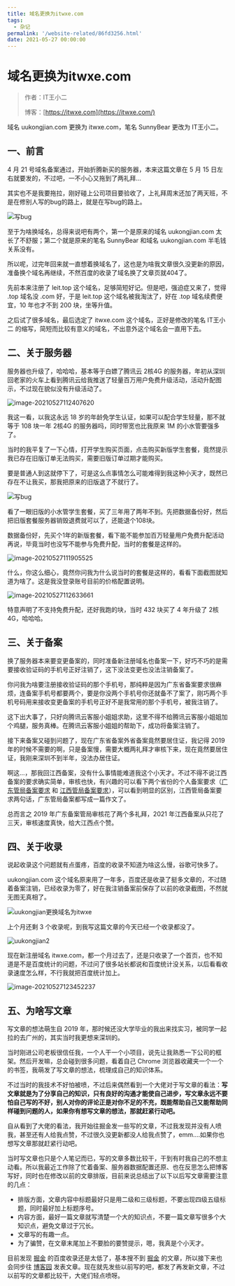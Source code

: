 ```yaml
---
title: 域名更换为itwxe.com
tags:
  - 杂记
permalink: '/website-related/86fd3256.html'
date: 2021-05-27 00:00:00
---
```


# 域名更换为itwxe.com

> 作者：IT王小二
>
> 博客：[https://itwxe.com](https://itwxe.com/)

域名 uukongjian.com 更换为 itwxe.com，笔名 SunnyBear 更改为 IT王小二。

## 一、前言

4 月 21 号域名备案通过，开始折腾新买的服务器，本来这篇文章在 5 月 15 日左右就要发的，不过吧，一不小心又拖到了两礼拜...

其实也不是我要拖拉，刚好碰上公司项目要验收了，上礼拜周末还加了两天班，不是在修别人写的bug的路上，就是在写bug的路上。

![写bug](https://img.itwxe.com/i/emoji/写bug-1.gif)

至于为啥换域名，总得来说吧有两个，第一个是原来的域名 uukongjian.com 太长了不舒服；第二个就是原来的笔名 SunnyBear 和域名 uukongjian.com 半毛钱关系没有。

所以呢，过完年回来就一直想着换域名了，这也是为啥我文章很久没更新的原因，准备换个域名再继续，不然百度的收录了域名换了文章页就404了。

先前本来注册了 leit.top 这个域名，足够简短好记。但是吧，强迫症又来了，觉得 .top 域名没 .com 好，于是 leit.top 这个域名被我淘汰了，好在 .top 域名续费便宜，10 年也才不到 200 块，坐等升值。

之后试了很多域名，最后选定了 itwxe.com 这个域名，正好是修改的笔名 IT王小二 的缩写，简短而比较有意义的域名，不出意外这个域名会一直用下去。

## 二、关于服务器

服务器也升级了，哈哈哈，基本等于白嫖了腾讯云 2核4G 的服务器，年初从深圳回老家的火车上看到腾讯云给我推送了轻量百万用户免费升级活动，活动升配图示，不过现在貌似没有升级活动了。

![image-20210527112407620](https://img.itwxe.com/i/2021/08/5f4f926304849.png)

我这一看，以我这永远 18 岁的年龄免学生认证，如果可以配合学生轻量，那不就等于 108 块一年 2核4G 的服务器吗，同时带宽也比我原来 1M 的小水管要强多了。

当时的我平复了一下心情，打开学生购买页面，点击购买新版学生套餐，竟然提示我已存在旧版订单无法购买，需要旧版订单过期才能购买。

要是普通人到这就停下了，可是这么点事情怎么可能难得到我这种小天才，既然已存在不让我买，那我把原来的旧版退了不就行了。

![写bug](https://img.itwxe.com/i/emoji/我真是个小天才-1.jpg)

看了一眼旧版的小水管学生套餐，买了三年用了两年不到。先把数据备份好，然后把旧版套餐服务器销毁退费就可以了，还能退个108块。

数据备份好，先买个1年的新版套餐，看下能不能参加百万轻量用户免费升配活动再说，毕竟当时也没写不能参与免费升配，当时的套餐是这样的。

![image-20210527111905525](https://img.itwxe.com/i/2021/08/af0d0fc8deee5.png)

什么，你这么细心，竟然你问我为什么说当时的套餐是这样的，看看下面截图就知道为啥了。这是我没登录账号目前的价格配置说明。

![image-20210527112633661](https://img.itwxe.com/i/2021/08/b6e3f6e7c7548.png)

特意声明了不支持免费升配，还好我跑的块，当时 432 块买了 4 年升级了 2核4G，哈哈哈。

## 三、关于备案

换了服务器本来要变更备案的，同时准备新注册域名也备案一下，好巧不巧的是需要接收验证码的手机号正好注销了，这下没法变更也没法注销备案了。

你问我为啥要注册接收验证码的那个手机号，那纯粹是因为广东省备案要求很麻烦，连备案手机号都要两个，要是你没两个手机号你还就备不了案了，刚巧两个手机号码用来接收变更备案的手机号正好不是我常用的那个手机号，被我注销了。

这下出大事了，只好向腾讯云客服小姐姐求助，这里不得不给腾讯云客服小姐姐加个鸡腿，服务真棒。在腾讯云客服小姐姐的帮助下，成功将备案注销了。

接下来备案又碰到问题了，现在广东省备案外省备案竟然要居住证，我记得 2019 年的时候不需要的啊，只是备案慢，需要大概两礼拜才审核下来，现在竟然要居住证，我刚来深圳不到半年，没法办居住证。

啊这...，那我回江西备案，没有什么事情能难道我这个小天才。不过不得不说江西备案的要求确实简单，审核也快，有兴趣的可以看下两个省份的个人备案要求（[广东管局备案要求](https://cloud.tencent.com/document/product/243/51709) 和 [江西管局备案要求](https://cloud.tencent.com/document/product/243/51707)），可以看到明显的区别，江西管局备案要求两句话，广东管局备案都写成一篇作文了。

总而言之 2019 年广东备案管局审核花了两个多礼拜，2021 年江西备案从只花了三天，审核速度真快，给大江西点个赞。

## 四、关于收录

说起收录这个问题就有点蛋疼，百度的收录不知道为啥这么慢，谷歌可快多了。

uukongjian.com 这个域名原来用了一年多，百度还是收录了挺多文章的，不过随着备案注销，已经收录为零了，好在我注销备案前保存了以前的收录截图，不然就无图无真相了。

![uukongjian更换域名为itwxe](https://img.itwxe.com/i/2021/08/109823c48041e.png)

上个月还剩 3 个收录呢，到我写这篇文章的今天已经一个收录都没了。

![uukongjian2](https://img.itwxe.com/i/2021/08/e30fab3c82032.png)

现在新注册域名 itwxe.com，都一个月过去了，还是只收录了一个首页，也不知道是不是百度统计的问题，不过问了很多站长都说和百度统计没关系，以后看看收录速度怎么样，不行我就把百度统计加上。

![image-20210527123452237](https://img.itwxe.com/i/2021/08/0dc2b7ea79d9e.png)

## 五、为啥写文章

写文章的想法萌生自 2019 年，那时候还没大学毕业的我出来找实习，被同学一起拉的去广州的，其实当时我更想来深圳的。

当时刚进公司老板很信任我，一个人干一个小项目，说先让我熟悉一下公司的框架。然后开发嘛，总会碰到很多问题，看着自己 Chrome 浏览器收藏夹一个一个的书签，我萌发了写文章的想法，梳理成自己的知识体系。

不过当时的我技术不好怕被喷，不过后来偶然看到一个大佬对于写文章的看法：**写文章就是为了分享自己的知识，只有良好的沟通才能使自己进步，写文章永远不要怕自己写的不好，别人对你的评论正是对你不足的不充，既能帮助自己又能帮助同样碰到问题的人，如果你有想写文章的想法，那就赶紧行动吧。**

自从看到了大佬的看法，我开始往掘金发一些写的文章，不过我发现并没有人喷我，甚至还有人给我点赞，不过很久没更新都没人给我点赞了，emm....如果你也想写文章那就赶紧行动吧。

当时写文章也只是个人笔记而已，写的文章多数比较干，干到有时我自己的不想主动看。所以我最近工作除了忙着备案、服务器数据配置还原、也在反思怎么把博客写好，同时也在修改以前的文章排版，目前来说总结出了以下以后写文章需要注意的几点：

- 排版方面，文章内容中标题最好只是用二级和三级标题，不要出现四级五级标题，同时最好加上标题序号。
- 内容方面，最好一篇文章就写清楚一个大的知识点，不要一篇文章写很多个大知识点，避免文章过于冗长。
- 文章写的有趣一点。
- 为了骗赞，在文章末尾加上不要脸的要赞提示，嗯，我真是个小天才。

目前发现 [掘金](https://juejin.cn/user/2225067267470023/posts) 的百度收录还是太低了，基本搜不到 [掘金](https://juejin.cn/user/2225067267470023/posts) 的文章，所以接下来也会同步往 [博客园](https://www.cnblogs.com/itwxe/) 发表文章。现在就先发些以前写的吧，都发了再发新文章，不过以前写的文章都比较干，大佬们轻点喷呀。



